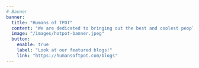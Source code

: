 ```yaml
---
# Banner
banner:
  title: "Humans of TPOT"
  content: "We are dedicated to bringing out the best and coolest people from tpot to the surface!"
  image: "/images/hotpot-banner.jpeg"
  button:
    enable: true
    label: "Look at our featured blogs!"
    link: "https://humansoftpot.com/blogs"
---
```

